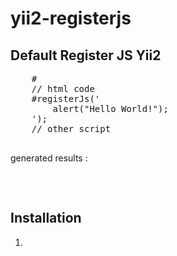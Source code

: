 # yii2-registerjs
<h2>Default Register JS Yii2</h2>
<div class="highlight highlight-text-html-php">
  <pre>
    #<?php use  \yii\web\View; ?>
    // html code
    #<?php $this->registerJs('
        alert("Hello World!");
    ');
    // other script
  </pre>
</div>

<p>generated results :</p>
<div class="highlight highlight-text-html-php">
  <pre>
    <script>
    jQuery(function ($) {
      alert("Hello World!");
    });
    </script>
  </pre>
</div>

<h2>Installation</h2>
<ol>
  <li>
</ol>
